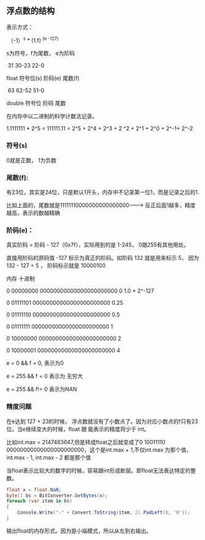 ## 浮点数的结构

表示方式：

​	（-1）<sup>s</sup> * (1.f) <sup> (e -127)</sup>

s为符号，f为尾数， e为阶码



​        31     30-23    22-0

float    符号位(s)   阶码(e)     尾数(f)

​        63     62-52    51-0

double   符号位   阶码     尾数

在内存中以二进制的科学计数法记录。

1.1111111 * 2^5 = 111111.11 = 2^5 + 2^4 + 2^3 + 2 ^2 + 2^1 + 2^0 + 2^-1+ 2^-2

### 符号(s)

0就是正数， 1为负数

### 尾数(f):

有23位，其实是24位，只是默认1开头，内存中不记录第一位1，而是记录之后的1.

比如上面的，尾数就是11111110000000000000000---> 反正后面1越多，精度越高，表示的数越精确

### 阶码(e)：

真实阶码 = 阶码 - 127（0x7f），实际用到的是 1-245， 0跟255有其他用处。

直接用阶码的原码值 -127 标示为真正的阶码。如阶码 132 就是用来标示 5， 因为 132 - 127 = 5 ， 阶码标示就是 10000100

内存								 								十进制

0 00000000 00000000000000000000000      0			1.0 * 2^-127

0 01111101 00000000000000000000000	0.25

0 01111110 00000000000000000000000	0.5

0 01111111 00000000000000000000000	1

0 10000000 00000000000000000000000	2

0 10000001 00000000000000000000000	4



e = 0  && f = 0, 表示为0

e = 255 && f = 0 表示为 无穷大

e = 255 && f!= 0 表示为NAN



### 精度问题

在e达到 127 + 23的时候， 浮点数就没有了小数点了。因为对应小数点的f只有23位。当e继续变大的时候，float 跟 能表示的精度将少于 int。

比如int.max = 2147483647,但是转成float之后就变成了0 10011110 00000000000000000000000，这个是int.max + 1,不仅int.max 为那个值，int.max - 1, int.max - 2 都是那个值

当float表示比较大的数字的时候，容易跟int形成断层。即float无法表达特定的整数。



```c#
float x = float.NaN;
byte[] bs = BitConverter.GetBytes(x);
foreach (var item in bs)
{
	Console.Write("-" + Convert.ToString(item, 2).PadLeft(8, '0'));
}
```



输出float的内存形式。因为是小端模式，所以从左到右输出。